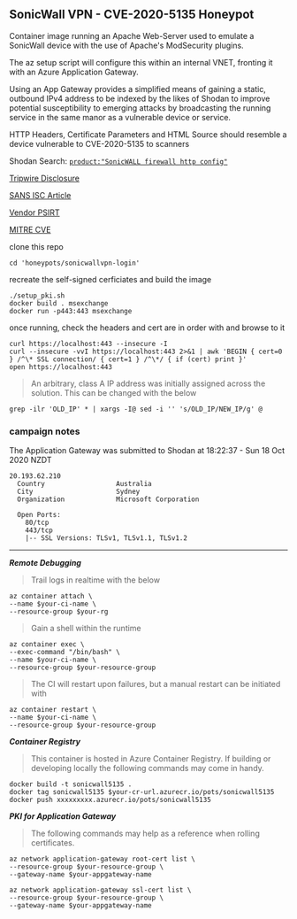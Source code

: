 ## SonicWall VPN - CVE-2020-5135 Honeypot

Container image running an Apache Web-Server used to emulate a SonicWall device with the use of Apache's ModSecurity plugins.

The az setup script will configure this within an internal VNET, fronting it with an Azure Application Gateway.

Using an App Gateway provides a simplified means of gaining a static, outbound IPv4 address to be indexed by the likes of Shodan to improve potential susceptibility to emerging attacks by broadcasting the running service in the same manor as a vulnerable device or service.

HTTP Headers, Certificate Parameters and HTML Source should resemble a device vulnerable to CVE-2020-5135 to scanners

Shodan Search: [`product:"SonicWALL firewall http config"`](https://www.shodan.io/search?query=product%3A%22SonicWALL+firewall+http+config%22)

[Tripwire Disclosure](https://www.tripwire.com/state-of-security/vert/sonicwall-vpn-portal-critical-flaw-cve-2020-5135/)

[SANS ISC Article](https://isc.sans.edu/diary/rss/26692)

[Vendor PSIRT](https://psirt.global.sonicwall.com/vuln-detail/SNWLID-2020-0010)

[MITRE CVE](https://cve.mitre.org/cgi-bin/cvename.cgi?name=CVE-2020-5135)

clone this repo
```shell
cd 'honeypots/sonicwallvpn-login'
```
recreate the self-signed cerficiates and build the image
```shell
./setup_pki.sh
docker build . msexchange
docker run -p443:443 msexchange
```

once running, check the headers and cert are in order with and browse to it
```shell
curl https://localhost:443 --insecure -I
curl --insecure -vvI https://localhost:443 2>&1 | awk 'BEGIN { cert=0 } /^\* SSL connection/ { cert=1 } /^\*/ { if (cert) print }'
open https://localhost:443
```

> An arbitrary, class A IP address was initially assigned across the solution. This can be changed with the below

    grep -ilr 'OLD_IP' * | xargs -I@ sed -i '' 's/OLD_IP/NEW_IP/g' @

### campaign notes

The Application Gateway was submitted to Shodan at 18:22:37 - Sun 18 Oct 2020 NZDT

    20.193.62.210
      Country                  Australia
      City                     Sydney
      Organization             Microsoft Corporation

      Open Ports:
        80/tcp
        443/tcp
        |-- SSL Versions: TLSv1, TLSv1.1, TLSv1.2

---
***Remote Debugging***

> Trail logs in realtime with the below

    az container attach \
    --name $your-ci-name \
    --resource-group $your-rg

> Gain a shell within the runtime

    az container exec \
    --exec-command "/bin/bash" \
    --name $your-ci-name \
    --resource-group $your-resource-group

> The CI will restart upon failures, but a manual restart can be initiated with

    az container restart \
    --name $your-ci-name \
    --resource-group $your-resource-group

***Container Registry***

> This container is hosted in Azure Container Registry.
> If building or developing locally the following commands may come in handy.

    docker build -t sonicwall5135 .
    docker tag sonicwall5135 $your-cr-url.azurecr.io/pots/sonicwall5135
    docker push xxxxxxxxx.azurecr.io/pots/sonicwall5135

***PKI for Application Gateway***

> The following commands may help as a reference when rolling certificates.

    az network application-gateway root-cert list \
    --resource-group $your-resource-group \
    --gateway-name $your-appgateway-name

    az network application-gateway ssl-cert list \
    --resource-group $your-resource-group \
    --gateway-name $your-appgateway-name
